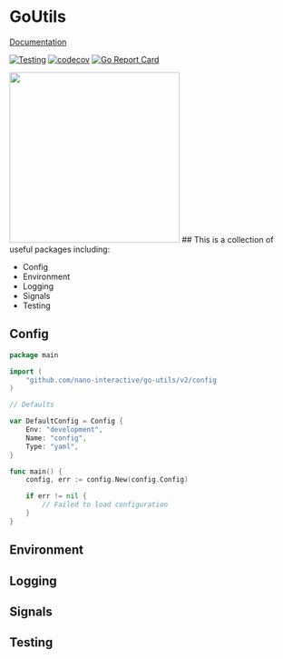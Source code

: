 # GoUtils

[Documentation](https://pkg.go.dev/github.com/nano-interactive/go-utils/v2)

[![Testing](https://github.com/nano-interactive/go-utils/actions/workflows/test.yml/badge.svg)](https://github.com/nano-interactive/go-utils/actions/workflows/test.yml)
[![codecov](https://codecov.io/gh/nano-interactive/go-utils/branch/master/graph/badge.svg?token=JQTAGQ11DS)](https://codecov.io/gh/nano-interactive/go-utils)
[![Go Report Card](https://goreportcard.com/badge/github.com/nano-interactive/go-utils)](https://goreportcard.com/report/github.com/nano-interactive/go-utils)

<img src="https://github.com/egonelbre/gophers/blob/master/vector/superhero/standing.svg" width="300" />
## This is a collection of useful packages including:

- Config
- Environment
- Logging
- Signals
- Testing

## Config

```go
package main

import (
    "github.com/nano-interactive/go-utils/v2/config
)

// Defaults

var DefaultConfig = Config {
    Env: "development",
    Name: "config",
    Type: "yaml",
}

func main() {
    config, err := config.New(config.Config)

    if err != nil {
        // Failed to load configuration
    }
}

```

## Environment

## Logging

## Signals

## Testing

